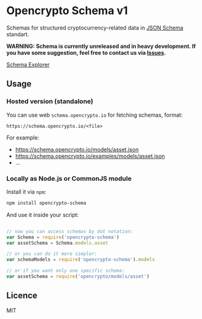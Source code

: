 # Opencrypto Schema v1

Schemas for structured cryptocurrency-related data in [JSON Schema](http://json-schema.org/) standart.

**WARNING: Schema is currently unreleased and in heavy development. If you have some suggestion, feel free to contact us via [Issues](https://github.com/opencrypto-io/schema/issues).**

[Schema Explorer](https://schema.opencrypto.io/)

## Usage

### Hosted version (standalone)
You can use web `schema.opencrypto.io` for fetching schemas, format:
```
https://schema.opencrypto.io/<file>
```

For example:
* https://schema.opencrypto.io/models/asset.json
* https://schema.opencrypto.io/examples/models/asset.json
* ...

### Locally as Node.js or CommonJS module
Install it via `npm`:
```bash
npm install opencrypto-schema
```

And use it inside your script:
```js

// now you can access schemas by dot notation:
var Schema = require('opencrypto-schema')
var assetSchema = Schema.models.asset

// or you can do it more simpler:
var schemaModels = require('opencrypto-schema').models

// or if you want only one specific schema:
var assetSchema = require('opencrypto/models/asset')
```

## Licence
MIT
